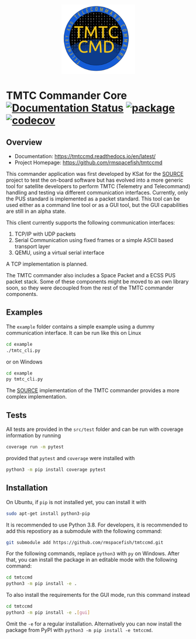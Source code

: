 <p align="center"> <img src="docs/logo_tmtccmd_smaller.png" width="40%"> </p>

TMTC Commander Core [![Documentation Status](https://readthedocs.org/projects/tmtccmd/badge/?version=latest)](https://tmtccmd.readthedocs.io/en/latest/?badge=latest)
[![package](https://github.com/rmspacefish/tmtccmd/actions/workflows/package.yml/badge.svg?branch=develop)](https://github.com/rmspacefish/tmtccmd/actions/workflows/package.yml)
[![codecov](https://codecov.io/gh/rmspacefish/tmtccmd/branch/develop/graph/badge.svg?token=BVOE3A4WE4)](https://codecov.io/gh/rmspacefish/tmtccmd)
====

## Overview

- Documentation: https://tmtccmd.readthedocs.io/en/latest/
- Project Homepage: https://github.com/rmspacefish/tmtccmd

This commander application was first developed by KSat for the 
[SOURCE](https://www.ksat-stuttgart.de/en/our-missions/source/) project to test the on-board 
software but has evolved into a more generic tool for satellite developers to perform TMTC 
(Telemetry and Telecommand) handling and testing via different communication interfaces. 
Currently, only the PUS standard is implemented as a packet standard. This tool can be used either 
as a command line tool or as a GUI tool, but the GUI capabilities are still in an alpha state.

This client currently supports the following communication interfaces:

1. TCP/IP with UDP packets
2. Serial Communication using fixed frames or a simple ASCII based transport layer
3. QEMU, using a virtual serial interface

A TCP implementation is planned.

The TMTC commander also includes a Space Packet and a ECSS PUS packet stack. Some of these
components might be moved to an own library soon, so they were decoupled from the rest 
of the TMTC commander components.

## Examples 

The `example` folder contains a simple example using a dummy communication interface.
It can be run like this on Linux

```sh
cd example
./tmtc_cli.py
```

or on Windows

```sh
cd example
py tmtc_cli.py
```

The [SOURCE](https://git.ksat-stuttgart.de/source/tmtc) implementation of the TMTC commander
provides a more complex implementation.

## Tests

All tests are provided in the `src/test` folder and can be run with coverage information
by running

```sh
coverage run -m pytest
```

provided that `pytest` and `coverage` were installed with

```sh
python3 -m pip install coverage pytest
```

## Installation

On Ubuntu, if `pip` is not installed yet, you can install it with

```sh
sudo apt-get install python3-pip
```

It is recommended to use Python 3.8.
For developers, it is recommended to add this repostiory as a submodule
with the following command:

```sh
git submodule add https://github.com/rmspacefish/tmtccmd.git
```

For the following commands, replace `python3` with `py` on Windows.
After that, you can install the package in an editable mode with the following command:

```sh
cd tmtccmd
python3 -m pip install -e .
```

To also install the requirements for the GUI mode, run this command instead

```sh
cd tmtccmd
python3 -m pip install -e .[gui]
```

Omit the `-e` for a regular installation. Alternatively you can now install the package
from PyPI with `python3 -m pip install -e tmtccmd`.

